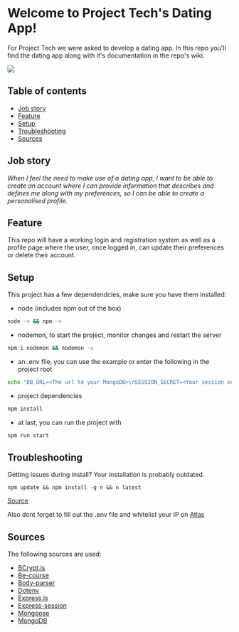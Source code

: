 # Welcome to Project Tech's Dating App!
For Project Tech we were asked to develop a dating app. In this repo you'll find the dating app along with it's documentation in the repo's wiki. 

![](https://raw.githubusercontent.com/sjagoori/project-tech/master/images/icon.png)

## Table of contents
- [Job story](#job-story)
- [Feature](#feature)
- [Setup](#setup)
- [Troubleshooting](#troubleshooting)
- [Sources](#sources)

## Job story
_When I feel the need to make use of a dating app, I want to be able to create an account where I can provide information that describes and defines me along with my preferences, so I can be able to create a personalised profile._

## Feature
This repo will have a working login and registration system as well as a profile page where the user, once logged in, can update their preferences or delete their account.

## Setup
This project has a few dependendcies, make sure you have them installed: 
* node (includes npm out of the box)
```bash
node -v && npm -v
```
* nodemon, to start the project, monitor changes and restart the server
```bash
npm i nodemon && nodemon -v
```

* an .env file, you can use the example or enter the following in the project root
```bash
echo "DB_URL=<The url to your MongoDB>\nSESSION_SECRET=<Your session secret>" > .env
```

* project dependencies
```bash 
npm install
```

* at last, you can run the project with
```bash
npm run start
```

## Troubleshooting
Getting issues during install? Your installation is probably outdated. 
```
npm update && npm install -g n && n latest
```
[Source](https://stackoverflow.com/a/52616913)

Also dont forget to fill out the .env file and whitelist your IP on [Atlas](cloud.mongodb.com)

## Sources
The following sources are used:
* [BCrypt.js](https://github.com/kelektiv/node.bcrypt.js)
* [Be-course](https://github.com/cmda-bt/be-course-19-20/)
* [Body-parser](https://github.com/expressjs/body-parser)
* [Dotenv](https://github.com/motdotla/dotenv)
* [Express.js](https://expressjs.com/en/api.html)
* [Express-session](https://github.com/expressjs/session)
* [Mongoose](https://github.com/Automattic/mongoose)
* [MongoDB](https://github.com/mongodb/node-mongodb-native)
